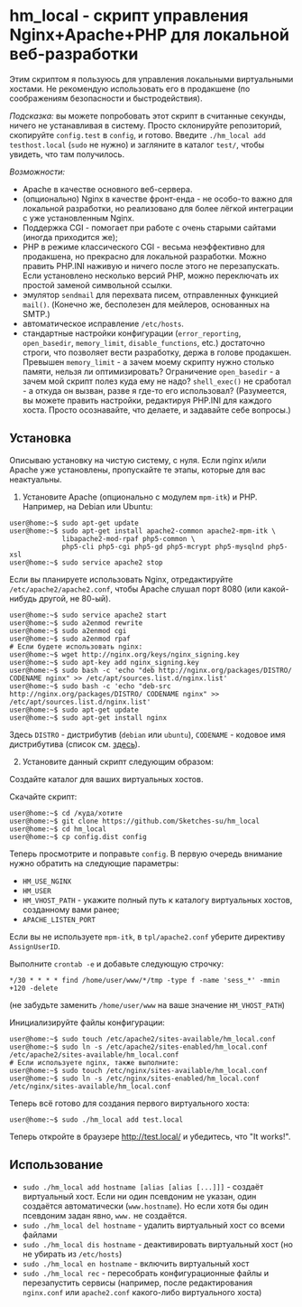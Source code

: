 # hm_local - скрипт управления Nginx+Apache+PHP для локальной веб-разработки

Этим скриптом я пользуюсь для управления локальными виртуальными хостами. Не рекомендую использовать его в продакшене (по соображениям безопасности и быстродействия).

*Подсказка:* вы можете попробовать этот скрипт в считанные секунды, ничего не устанавливая в систему. Просто склонируйте репозиторий, скопируйте `config.test` в `config`, и готово. Введите `./hm_local add testhost.local` (`sudo` не нужно) и загляните в каталог `test/`, чтобы увидеть, что там получилось.

*Возможности:*
* Apache в качестве основного веб-сервера.
* (опционально) Nginx в качестве фронт-енда - не особо-то важно для локальной разработки, но реализовано для более лёгкой интеграции с уже установленным Nginx.
* Поддержка CGI - помогает при работе с очень старыми сайтами (иногда приходится же);
* PHP в режиме классического CGI - весьма неэффективно для продакшена, но прекрасно для локальной разработки. Можно править PHP.INI наживую и ничего после этого не перезапускать. Если установлено несколько версий PHP, можно переключать их простой заменой символьной ссылки.
* эмулятор `sendmail` для перехвата писем, отправленных функцией `mail()`. (Конечно же, бесполезен для мейлеров, основанных на SMTP.)
* автоматическое исправление `/etc/hosts`.
* стандартные настройки конфигурации (`error_reporting`, `open_basedir`, `memory_limit`, `disable_functions`, etc.) достаточно строги, что позволяет вести разработку, держа в голове продакшен. Превышен `memory_limit` - а зачем моему скрипту нужно столько памяти, нельзя ли оптимизировать? Ограничение `open_basedir` - а зачем мой скрипт полез куда ему не надо? `shell_exec()` не сработал - а откуда он вызван, разве я где-то его использовал? (Разумеется, вы можете править настройки, редактируя PHP.INI для каждого хоста. Просто осознавайте, что делаете, и задавайте себе вопросы.)

## Установка

Описываю установку на чистую систему, с нуля. Если nginx и/или Apache уже установлены, пропускайте те этапы, которые для вас неактуальны.

1. Установите Apache (опционально с модулем `mpm-itk`) и PHP. Например, на Debian или Ubuntu:

```
user@home:~$ sudo apt-get update
user@home:~$ sudo apt-get install apache2-common apache2-mpm-itk \
             libapache2-mod-rpaf php5-common \
             php5-cli php5-cgi php5-gd php5-mcrypt php5-mysqlnd php5-xsl
user@home:~$ sudo service apache2 stop
```

Если вы планируете использовать Nginx, отредактируйте `/etc/apache2/apache2.conf`, чтобы Apache слушал порт 8080 (или какой-нибудь другой, не 80-ый).

```
user@home:~$ sudo service apache2 start
user@home:~$ sudo a2enmod rewrite
user@home:~$ sudo a2enmod cgi
user@home:~$ sudo a2enmod rpaf
# Если будете использовать nginx:
user@home:~$ wget http://nginx.org/keys/nginx_signing.key
user@home:~$ sudo apt-key add nginx_signing.key
user@home:~$ sudo bash -c 'echo "deb http://nginx.org/packages/DISTRO/ CODENAME nginx" >> /etc/apt/sources.list.d/nginx.list'
user@home:~$ sudo bash -c 'echo "deb-src http://nginx.org/packages/DISTRO/ CODENAME nginx" >> /etc/apt/sources.list.d/nginx.list'
user@home:~$ sudo apt-get update
user@home:~$ sudo apt-get install nginx
```

Здесь `DISTRO` - дистрибутив (`debian` или `ubuntu`), `CODENAME` - кодовое имя дистрибутива (список см. [здесь](http://nginx.org/ru/linux_packages.html)).

2. Установите данный скрипт следующим образом:

Создайте каталог для ваших виртуальных хостов.

Скачайте скрипт:

```
user@home:~$ cd /куда/хотите
user@home:~$ git clone https://github.com/Sketches-su/hm_local
user@home:~$ cd hm_local
user@home:~$ cp config.dist config
```

Теперь просмотрите и поправьте `config`. В первую очередь внимание нужно обратить на следующие параметры:
* `HM_USE_NGINX`
* `HM_USER`
* `HM_VHOST_PATH` - укажите полный путь к каталогу виртуальных хостов, созданному вами ранее;
* `APACHE_LISTEN_PORT`

Если вы не используете `mpm-itk`, в `tpl/apache2.conf` уберите директиву `AssignUserID`.

Выполните `crontab -e` и добавьте следующую строчку:

```
*/30 * * * * find /home/user/www/*/tmp -type f -name 'sess_*' -mmin +120 -delete
```

(не забудьте заменить `/home/user/www` на ваше значение `HM_VHOST_PATH`)

Инициализируйте файлы конфигурации:

```
user@home:~$ sudo touch /etc/apache2/sites-available/hm_local.conf
user@home:~$ sudo ln -s /etc/apache2/sites-enabled/hm_local.conf /etc/apache2/sites-available/hm_local.conf
# Если используете nginx, также выполните:
user@home:~$ sudo touch /etc/nginx/sites-available/hm_local.conf
user@home:~$ sudo ln -s /etc/nginx/sites-enabled/hm_local.conf /etc/nginx/sites-available/hm_local.conf
```

Теперь всё готово для создания первого виртуального хоста:

```
user@home:~$ sudo ./hm_local add test.local
```

Теперь откройте в браузере http://test.local/ и убедитесь, что "It works!".

## Использование

* `sudo ./hm_local add hostname [alias [alias [...]]]` - создаёт виртуальный хост. Если ни один псевдоним не указан, один создаётся автоматически (`www.hostname`). Но если хотя бы один псевдоним задан явно, `www.` не создаётся.
* `sudo ./hm_local del hostname` - удалить виртуальный хост со всеми файлами
* `sudo ./hm_local dis hostname` - деактивировать виртуальный хост (но не убирать из `/etc/hosts`)
* `sudo ./hm_local en hostname` - включить виртуальный хост
* `sudo ./hm_local rec` - пересобрать конфигурационные файлы и перезапустить сервисы (например, после редактирования `nginx.conf` или `apache2.conf` какого-либо виртуального хоста)

